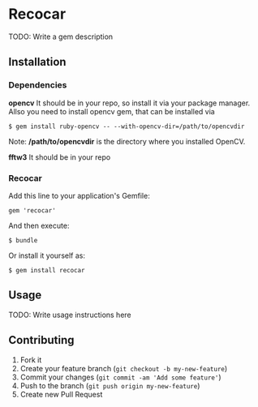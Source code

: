 # Recocar

TODO: Write a gem description

## Installation

### Dependencies

__opencv__
It should be in your repo, so install it via your package manager.
Allso you need to install opencv gem, that can be installed via


```
$ gem install ruby-opencv -- --with-opencv-dir=/path/to/opencvdir
```

Note: **/path/to/opencvdir** is the directory where you installed OpenCV.

__fftw3__
It should be in your repo

### Recocar

Add this line to your application's Gemfile:

    gem 'recocar'

And then execute:

    $ bundle

Or install it yourself as:

    $ gem install recocar

## Usage

TODO: Write usage instructions here

## Contributing

1. Fork it
2. Create your feature branch (`git checkout -b my-new-feature`)
3. Commit your changes (`git commit -am 'Add some feature'`)
4. Push to the branch (`git push origin my-new-feature`)
5. Create new Pull Request

